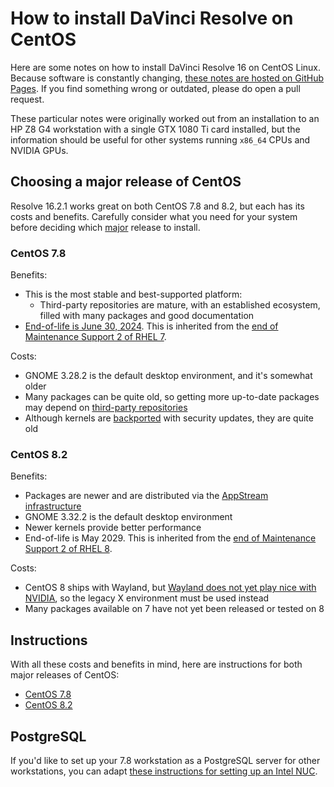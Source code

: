 # How to install DaVinci Resolve on CentOS

Here are some notes on how to install  DaVinci Resolve 16 on CentOS Linux. Because software is constantly changing, [these notes are hosted on GitHub Pages](https://github.com/sethgoldin/install-davinci-resolve-centos). If you find something wrong or outdated, please do open a pull request.

These particular notes were originally worked out from an installation to an HP Z8 G4 workstation with a single GTX 1080 Ti card installed, but the information should be useful for other systems running `x86_64` CPUs and NVIDIA GPUs.

## Choosing a major release of CentOS

Resolve 16.2.1 works great on both CentOS 7.8 and 8.2, but each has its costs and benefits. Carefully consider what you need for your system before deciding which [major](https://access.redhat.com/solutions/401413) release to install.

### CentOS 7.8
Benefits:
- This is the most stable and best-supported platform:
	- Third-party repositories are mature, with an established ecosystem, filled with many packages and good documentation
- [End-of-life is June 30, 2024](https://wiki.centos.org/FAQ/General#What_is_the_support_.27.27end_of_life.27.27_for_each_CentOS_release.3F). This is inherited from the [end of Maintenance Support 2 of RHEL 7](https://access.redhat.com/support/policy/updates/errata).

Costs:
- GNOME 3.28.2 is the default desktop environment, and it's somewhat older
- Many packages can be quite old, so getting more up-to-date packages may depend on [third-party repositories](https://wiki.centos.org/AdditionalResources/Repositories)
- Although kernels are [backported](https://access.redhat.com/security/updates/backporting) with security updates, they are quite old

### CentOS 8.2
Benefits:
- Packages are newer and are distributed via the [AppStream infrastructure](https://www.freedesktop.org/wiki/Distributions/AppStream/)
- GNOME 3.32.2 is the default desktop environment
- Newer kernels provide better performance
- End-of-life is May 2029. This is inherited from the [end of Maintenance Support 2 of RHEL 8](https://access.redhat.com/support/policy/updates/errata). 

Costs:
- CentOS 8 ships with Wayland, but [Wayland does not yet play nice with NVIDIA](https://wiki.gnome.org/Initiatives/Wayland/NVIDIA), so the legacy X environment must be used instead
- Many packages available on 7 have not yet been released or tested on 8

## Instructions
With all these costs and benefits in mind, here are instructions for both major releases of CentOS:
- [CentOS 7.8](centos-7.8.md)
- [CentOS 8.2](centos-8.2.md)

## PostgreSQL
If you'd like to set up your 7.8 workstation as a PostgreSQL server for other workstations, you can adapt [these instructions for setting up an Intel NUC](https://medium.com/@sethgoldin/how-to-set-up-an-intel-nuc-as-a-postgresql-server-for-davinci-resolve-studio-workstations-b36dff0a1872).
